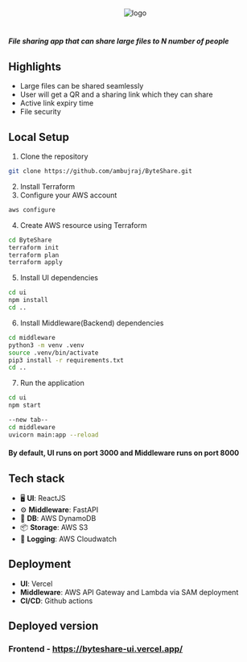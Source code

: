 #

<div align="center">
    <img src="https://github.com/ambujraj/ByteShare/assets/29935993/94a01fc5-a75f-4e46-a163-a0443f234da3" alt="logo">
</div>

#

##### File sharing app that can share large files to N number of people

## Highlights
- Large files can be shared seamlessly
- User will get a QR and a sharing link which they can share
- Active link expiry time
- File security
  
## Local Setup
1. Clone the repository
```bash
git clone https://github.com/ambujraj/ByteShare.git
```
2. Install Terraform
3. Configure your AWS account
```bash
aws configure
```
4. Create AWS resource using Terraform
```bash
cd ByteShare
terraform init
terraform plan
terraform apply
```
5. Install UI dependencies
```bash
cd ui
npm install
cd ..
```
6. Install Middleware(Backend) dependencies
```bash
cd middleware
python3 -m venv .venv
source .venv/bin/activate
pip3 install -r requirements.txt
cd ..
```
7. Run the application
```bash
cd ui
npm start

--new tab--
cd middleware
uvicorn main:app --reload
```

#### By default, UI runs on port **3000** and Middleware runs on port **8000**

## Tech stack
- 🖥️ **UI**: ReactJS
- ⚙️ **Middleware**: FastAPI
- 💾 **DB**: AWS DynamoDB
- 📦 **Storage**: AWS S3
- 📒 **Logging**: AWS Cloudwatch

## Deployment
- **UI**: Vercel
- **Middleware**: AWS API Gateway and Lambda via SAM deployment
- **CI/CD**: Github actions

## Deployed version
### Frontend - https://byteshare-ui.vercel.app/